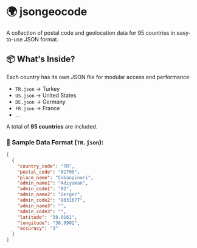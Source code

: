 # 🌍 jsongeocode

A collection of postal code and geolocation data for 95 countries in easy-to-use JSON format.  



## 📦 What's Inside?

Each country has its own JSON file for modular access and performance:
- `TR.json` → Turkey
- `US.json` → United States
- `DE.json` → Germany
- `FR.json` → France
- ...

A total of **95 countries** are included.

### 📁 Sample Data Format (`TR.json`):

```json
[
  {
    "country_code": "TR",
    "postal_code": "02700",
    "place_name": "Çobanpinari",
    "admin_name1": "Adiyaman",
    "admin_code1": "02",
    "admin_name2": "Gerger",
    "admin_code2": "8631677",
    "admin_name3": "",
    "admin_code3": "",
    "latitude": "38.0161",
    "longitude": "38.9902",
    "accuracy": "3"
  }
]


